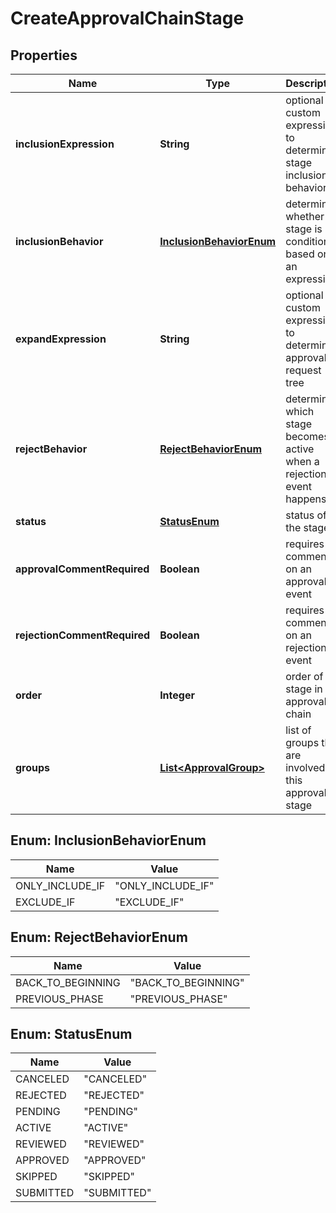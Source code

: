 

# CreateApprovalChainStage


## Properties

| Name | Type | Description | Notes |
|------------ | ------------- | ------------- | -------------|
|**inclusionExpression** | **String** | optional custom expression to determine stage inclusion behavior |  [optional] |
|**inclusionBehavior** | [**InclusionBehaviorEnum**](#InclusionBehaviorEnum) | determines whether stage is conditional based on an expression |  [optional] |
|**expandExpression** | **String** | optional custom expression to determine approval request tree |  [optional] |
|**rejectBehavior** | [**RejectBehaviorEnum**](#RejectBehaviorEnum) | determines which stage becomes active when a rejection event happens |  |
|**status** | [**StatusEnum**](#StatusEnum) | status of the stage |  |
|**approvalCommentRequired** | **Boolean** | requires a comment on an approval event |  |
|**rejectionCommentRequired** | **Boolean** | requires a comment on an rejection event |  |
|**order** | **Integer** | order of stage in approval chain |  |
|**groups** | [**List&lt;ApprovalGroup&gt;**](ApprovalGroup.md) | list of groups that are involved in this approval stage |  |



## Enum: InclusionBehaviorEnum

| Name | Value |
|---- | -----|
| ONLY_INCLUDE_IF | &quot;ONLY_INCLUDE_IF&quot; |
| EXCLUDE_IF | &quot;EXCLUDE_IF&quot; |



## Enum: RejectBehaviorEnum

| Name | Value |
|---- | -----|
| BACK_TO_BEGINNING | &quot;BACK_TO_BEGINNING&quot; |
| PREVIOUS_PHASE | &quot;PREVIOUS_PHASE&quot; |



## Enum: StatusEnum

| Name | Value |
|---- | -----|
| CANCELED | &quot;CANCELED&quot; |
| REJECTED | &quot;REJECTED&quot; |
| PENDING | &quot;PENDING&quot; |
| ACTIVE | &quot;ACTIVE&quot; |
| REVIEWED | &quot;REVIEWED&quot; |
| APPROVED | &quot;APPROVED&quot; |
| SKIPPED | &quot;SKIPPED&quot; |
| SUBMITTED | &quot;SUBMITTED&quot; |



